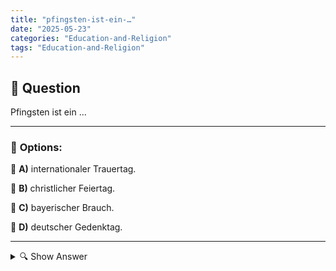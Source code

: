 ```yaml
---
title: "pfingsten-ist-ein-…"
date: "2025-05-23"
categories: "Education-and-Religion"
tags: "Education-and-Religion"
---
```


## 📌 **Question**

Pfingsten ist ein …



---

### 📝 **Options:**

🔘 **A)** internationaler Trauertag.

🔘 **B)** christlicher Feiertag.

🔘 **C)** bayerischer Brauch.

🔘 **D)** deutscher Gedenktag.

---

<details>
  <summary>🔍 Show Answer</summary>

  <p>
💡  <b>Correct Answer:</b>  b
  </p>
  <p>
    📖<b>Explanation:</b>
    Pfingsten, auch bekannt als das "Fest des Heiligen Geistes", ist ein wichtiger christlicher Feiertag, der 50 Tage nach Ostern gefeiert wird. Es markiert das Ende der Osterzeit und erinnert an die Ausgießung des Heiligen Geistes auf die Jünger Jesu, wie im Neuen Testament beschrieben. Traditionell wird Pfingsten mit Gottesdiensten und kirchlichen Feiern begangen. Es ist in vielen Ländern ein gesetzlicher Feiertag und hat eine tief verwurzelte Bedeutung in der christlichen Tradition. In einigen Regionen werden zudem besondere Bräuche und Veranstaltungen organisiert.
  </p>
</details>
